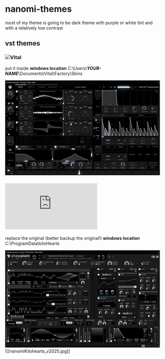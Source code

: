 # nanomi-themes
most of my theme is going to be dark theme with purple or white tint and with a relatively low contrast


## vst themes
### ![Vital](https://github.com/nanominanomi/nanomi-themes/blob/main/vst/Vital/nanomiTheme_v2025.vitaltheme)
  put it inside
  **windows location**
  C:\Users\\***YOUR-NAME***\Documents\Vital\Factory\Skins
  
  ![vital image](https://github.com/nanominanomi/nanomi-themes/blob/main/vst/Vital/vitalTheme_v2025.jpg)
### ![kilohearts](https://github.com/nanominanomi/nanomi-themes/blob/main/vst/kilohearts/colors.conf)
  replace the original (better backup the original!)
  **windows location**
  C:\ProgramData\kiloHearts
  
  ![kilohearts Image](https://github.com/nanominanomi/nanomi-themes/blob/main/vst/kilohearts/nanomiKilohearts_v2025.jpg)
  ![[nanomiKilohearts_v2025.jpg]]